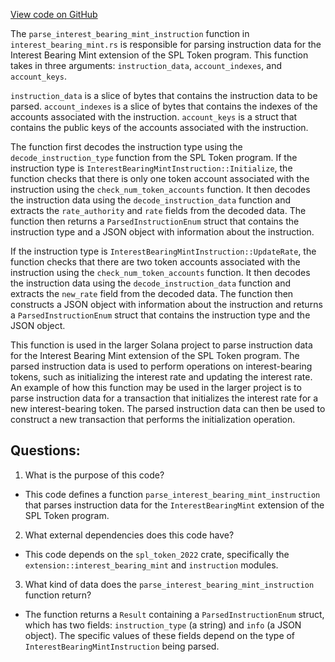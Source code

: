 [View code on GitHub](https://github.com/solana-labs/solana/blob/master/transaction-status/src/parse_token/extension/interest_bearing_mint.rs)

The `parse_interest_bearing_mint_instruction` function in `interest_bearing_mint.rs` is responsible for parsing instruction data for the Interest Bearing Mint extension of the SPL Token program. This function takes in three arguments: `instruction_data`, `account_indexes`, and `account_keys`. 

`instruction_data` is a slice of bytes that contains the instruction data to be parsed. `account_indexes` is a slice of bytes that contains the indexes of the accounts associated with the instruction. `account_keys` is a struct that contains the public keys of the accounts associated with the instruction.

The function first decodes the instruction type using the `decode_instruction_type` function from the SPL Token program. If the instruction type is `InterestBearingMintInstruction::Initialize`, the function checks that there is only one token account associated with the instruction using the `check_num_token_accounts` function. It then decodes the instruction data using the `decode_instruction_data` function and extracts the `rate_authority` and `rate` fields from the decoded data. The function then returns a `ParsedInstructionEnum` struct that contains the instruction type and a JSON object with information about the instruction.

If the instruction type is `InterestBearingMintInstruction::UpdateRate`, the function checks that there are two token accounts associated with the instruction using the `check_num_token_accounts` function. It then decodes the instruction data using the `decode_instruction_data` function and extracts the `new_rate` field from the decoded data. The function then constructs a JSON object with information about the instruction and returns a `ParsedInstructionEnum` struct that contains the instruction type and the JSON object.

This function is used in the larger Solana project to parse instruction data for the Interest Bearing Mint extension of the SPL Token program. The parsed instruction data is used to perform operations on interest-bearing tokens, such as initializing the interest rate and updating the interest rate. An example of how this function may be used in the larger project is to parse instruction data for a transaction that initializes the interest rate for a new interest-bearing token. The parsed instruction data can then be used to construct a new transaction that performs the initialization operation.
## Questions: 
 1. What is the purpose of this code?
- This code defines a function `parse_interest_bearing_mint_instruction` that parses instruction data for the `InterestBearingMint` extension of the SPL Token program.

2. What external dependencies does this code have?
- This code depends on the `spl_token_2022` crate, specifically the `extension::interest_bearing_mint` and `instruction` modules.

3. What kind of data does the `parse_interest_bearing_mint_instruction` function return?
- The function returns a `Result` containing a `ParsedInstructionEnum` struct, which has two fields: `instruction_type` (a string) and `info` (a JSON object). The specific values of these fields depend on the type of `InterestBearingMintInstruction` being parsed.